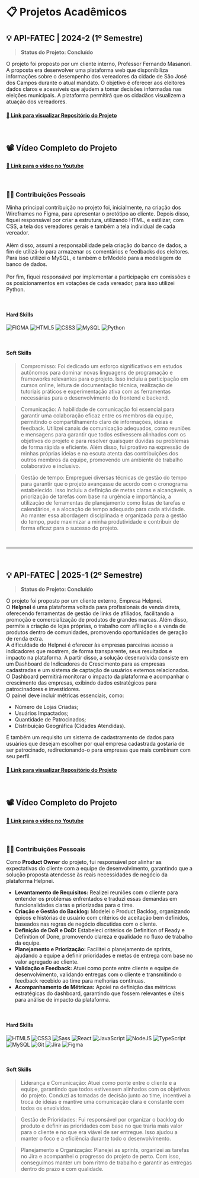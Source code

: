 # 📋 Projetos Acadêmicos

## 💡 API-FATEC | 2024-2 (1º Semestre)

> **Status do Projeto: Concluído**

O projeto foi proposto por um cliente interno, Professor Fernando Masanori. <br>
A proposta era desenvolver uma plataforma web que disponibiliza informações sobre o desempenho dos vereadores da cidade de São José dos Campos durante o atual mandato. O objetivo é oferecer aos eleitores dados claros e acessíveis que ajudem a tomar decisões informadas nas eleições municipais. A plataforma permitirá que os cidadãos visualizem a atuação dos vereadores.
 

<h4><a href="https://github.com/Draco-Imperium/API_FATEC1">🔗 Link para visualizar Repositório do Projeto</a></h4>

<br>

## 📽️ Vídeo Completo do Projeto

<h4><a href="https://youtu.be/NQjO5y1g220">🔗 Link para o vídeo no Youtube</a></h4>

<br>

### 👨‍💻 Contribuições Pessoais

Minha principal contribuição no projeto foi, inicialmente, na criação dos Wireframes no Figma, para apresentar o protótipo ao cliente. Depois disso, fiquei responsável por criar a estrutura, utilizando HTML, e estilizar, com CSS, a tela dos vereadores gerais e também a tela individual de cada vereador. <br>
<br>
Além disso, assumi a responsabilidade pela criação do banco de dados, a fim de utilizá-lo para armazenar os comentários e feedbacks dos eleitores. Para isso utilizei o MySQL, e também o brModelo para a modelagem do banco de dados. <br>
<br> 
Por fim, fiquei responsável por implementar a participação em comissões e os posicionamentos em votações de cada vereador, para isso utilizei Python.

<br> 

#### Hard Skills
![FIGMA](https://img.shields.io/badge/Figma-0D1117?style=for-the-badge&logo=figma) 
![HTML5](https://img.shields.io/badge/HTML5-E34F26?style=for-the-badge&logo=html5&logoColor=white) 
![CSS3](https://img.shields.io/badge/CSS3-1572B6?style=for-the-badge&logo=css3&logoColor=white) 
![MySQL](https://img.shields.io/badge/mysql-4479A1.svg?style=for-the-badge&logo=mysql&logoColor=white) 
![Python](https://img.shields.io/badge/python-3670A0?style=for-the-badge&logo=python&logoColor=ffdd54) 

<br>

#### Soft Skills

> Compromisso: Foi dedicado um esforço significativos em estudos autônomos para dominar novas linguagens de programação e frameworks relevantes para o projeto. Isso incluiu a participação em cursos online, leitura de documentação técnica, realização de tutoriais práticos e experimentação ativa com as ferramentas necessárias para o desenvolvimento do frontend e backend.

> Comunicação: A habilidade de comunicação foi essencial para garantir uma colaboração eficaz entre os membros da equipe, permitindo o compartilhamento claro de informações, ideias e feedback. Utilizei canais de comunicação adequados, como reuniões e mensagens para garantir que todos estivessem alinhados com os objetivos do projeto e para resolver quaisquer dúvidas ou problemas de forma rápida e eficiente. Além disso, fui proativo na expressão de minhas próprias ideias e na escuta atenta das contribuições dos outros membros da equipe, promovendo um ambiente de trabalho colaborativo e inclusivo.

> Gestão de tempo: Empreguei diversas técnicas de gestão do tempo para garantir que o projeto avançasse de acordo com o cronograma estabelecido. Isso incluiu a definição de metas claras e alcançáveis, a priorização de tarefas com base na urgência e importância, a utilização de ferramentas de planejamento como listas de tarefas e calendários, e a alocação de tempo adequado para cada atividade. Ao manter essa abordagem disciplinada e organizada para a gestão do tempo, pude maximizar a minha produtividade e contribuir de forma eficaz para o sucesso do projeto.

<br>

---

<br>

## 💡 API-FATEC | 2025-1 (2º Semestre)

> **Status do Projeto: Concluído**

O projeto foi proposto por um cliente externo, Empresa Helpnei. <br>
O **Helpnei** é uma plataforma voltada para profissionais de venda direta, oferecendo ferramentas de gestão de links de afiliados, facilitando a promoção e comercialização de produtos de grandes marcas. Além disso, permite a criação de lojas próprias, o trabalho com afiliação e a venda de produtos dentro de comunidades, promovendo oportunidades de geração de renda extra.<br>
A dificuldade do Helpnei é oferecer às empresas parceiras acesso a indicadores que mostrem, de forma transparente, seus resultados e impacto na plataforma.
A partir disso, a solução desenvolvida consiste em um Dashboard de Indicadores de Crescimento para as empresas cadastradas e um sistema de captação de usuários externos relacionados. <br>
O Dashboard permitirá monitorar o impacto da plataforma e acompanhar o crescimento das empresas, exibindo dados estratégicos para patrocinadores e investidores. <br>
O painel deve incluir métricas essenciais, como:
* Número de Lojas Criadas;
* Usuários Impactados;
* Quantidade de Patrocinados;
* Distribuição Geográfica (Cidades Atendidas). <br>

É também um requisito um sistema de cadastramento de dados para usuários que desejam escolher por qual empresa cadastrada gostaria de ser patrocinado, redirecionando-o para empresas que mais combinam com seu perfil.

<h4><a href="https://github.com/GeneSys-fatec/API-2DSM">🔗 Link para visualizar Repositório do Projeto</a></h4>

<br>

## 📽️ Vídeo Completo do Projeto

<h4><a href="https://www.youtube.com/watch?v=0kPp-YthV4Y">🔗 Link para o vídeo no Youtube</a></h4>

<br>

### 👨‍💻 Contribuições Pessoais

Como **Product Owner** do projeto, fui responsável por alinhar as expectativas do cliente com a equipe de desenvolvimento, garantindo que a solução proposta atendesse às reais necessidades de negócio da plataforma Helpnei.

- **Levantamento de Requisitos:** Realizei reuniões com o cliente para entender os problemas enfrentados e traduzi essas demandas em funcionalidades claras e priorizadas para o time.
- **Criação e Gestão do Backlog:** Modelei o Product Backlog, organizando épicos e histórias de usuário com critérios de aceitação bem definidos, baseados nas regras de negócio discutidas com o cliente.
- **Definição de DoR e DoD:** Estabeleci critérios de Definition of Ready e Definition of Done, promovendo clareza e qualidade no fluxo de trabalho da equipe.
- **Planejamento e Priorização:** Facilitei o planejamento de sprints, ajudando a equipe a definir prioridades e metas de entrega com base no valor agregado ao cliente.
- **Validação e Feedback:** Atuei como ponte entre cliente e equipe de desenvolvimento, validando entregas com o cliente e transmitindo o feedback recebido ao time para melhorias contínuas.
- **Acompanhamento de Métricas:** Apoiei na definição das métricas estratégicas do dashboard, garantindo que fossem relevantes e úteis para análise de impacto da plataforma.

<br> 

#### Hard Skills
![HTML5](https://img.shields.io/badge/HTML5-E34F26?style=for-the-badge&logo=html5&logoColor=white) 
![CSS3](https://img.shields.io/badge/CSS3-1572B6?style=for-the-badge&logo=css3&logoColor=white) 
![Sass](https://img.shields.io/badge/Sass-000?style=for-the-badge&logo=sass) 
![React](https://img.shields.io/badge/React-20232A?style=for-the-badge&logo=react&logoColor=61DAFB) 
![JavaScript](https://img.shields.io/badge/JavaScript-F7DF1E?style=for-the-badge&logo=javascript&logoColor=black) 
![NodeJS](https://img.shields.io/badge/node.js-6DA55F?style=for-the-badge&logo=node.js&logoColor=white) 
![TypeScript](https://img.shields.io/badge/typescript-%23007ACC.svg?style=for-the-badge&logo=typescript&logoColor=white) 
![MySQL](https://img.shields.io/badge/MySQL-00000F?style=for-the-badge&logo=mysql&logoColor=white) 
![Git](https://img.shields.io/badge/GIT-E44C30?style=for-the-badge&logo=git&logoColor=white) 
![Jira](https://img.shields.io/badge/jira-%230A0FFF.svg?style=for-the-badge&logo=jira&logoColor=white) 
![Figma](https://img.shields.io/badge/Figma-696969?style=for-the-badge&logo=figma&logoColor=figma)

<br>

#### Soft Skills 

> Liderança e Comunicação: Atuei como ponte entre o cliente e a equipe, garantindo que todos estivessem alinhados com os objetivos do projeto. Conduzi as tomadas de decisão junto ao time, incentivei a troca de ideias e mantive uma comunicação clara e constante com todos os envolvidos.

> Gestão de Prioridades: Fui responsável por organizar o backlog do produto e definir as prioridades com base no que traria mais valor para o cliente e no que era viável de ser entregue. Isso ajudou a manter o foco e a eficiência durante todo o desenvolvimento.

> Planejamento e Organização: Planejei as sprints, organizei as tarefas no Jira e acompanhei o progresso do projeto de perto. Com isso, conseguimos manter um bom ritmo de trabalho e garantir as entregas dentro do prazo e com qualidade.
